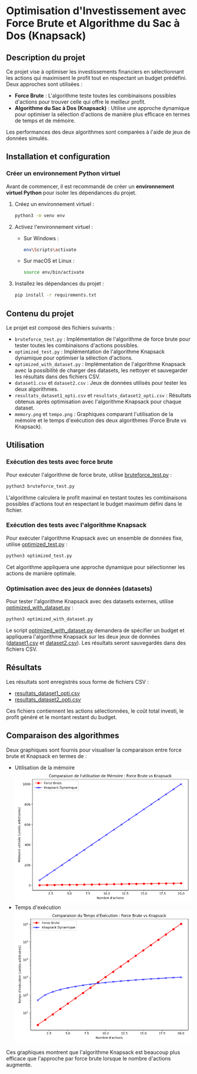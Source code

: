 # Optimisation d'Investissement avec Force Brute et Algorithme du Sac à Dos (Knapsack)

## Description du projet

Ce projet vise à optimiser les investissements financiers en sélectionnant les actions qui maximisent le profit tout en respectant un budget prédéfini. Deux approches sont utilisées :
- **Force Brute** : L'algorithme teste toutes les combinaisons possibles d'actions pour trouver celle qui offre le meilleur profit.
- **Algorithme du Sac à Dos (Knapsack)** : Utilise une approche dynamique pour optimiser la sélection d'actions de manière plus efficace en termes de temps et de mémoire.

Les performances des deux algorithmes sont comparées à l'aide de jeux de données simulés.

## Installation et configuration

### Créer un environnement Python virtuel

Avant de commencer, il est recommandé de créer un **environnement virtuel Python** pour isoler les dépendances du projet.

1. Créez un environnement virtuel :
   ```bash
   python3 -m venv env
    ```

2. Activez l'environnement virtuel :
    - Sur Windows :
      ```bash
      env\Scripts\activate
      ```

    - Sur macOS et Linux :
      ```bash
      source env/bin/activate
      ```

3. Installez les dépendances du projet :
    ```bash
    pip install -r requirements.txt
    ```

## Contenu du projet

Le projet est composé des fichiers suivants :

- `bruteforce_test.py` : Implémentation de l'algorithme de force brute pour tester toutes les combinaisons d'actions possibles.
- `optimized_test.py` : Implémentation de l'algorithme Knapsack dynamique pour optimiser la sélection d'actions.
- `optimized_with_dataset.py` : Implémentation de l'algorithme Knapsack avec la possibilité de charger des datasets, les nettoyer et sauvegarder les résultats dans des fichiers CSV.
- `dataset1.csv` et `dataset2.csv` : Jeux de données utilisés pour tester les deux algorithmes.
- `resultats_dataset1_opti.csv` et `resultats_dataset2_opti.csv` : Résultats obtenus après optimisation avec l'algorithme Knapsack pour chaque dataset.
- `memory.png` et `tempo.png` : Graphiques comparant l'utilisation de la mémoire et le temps d'exécution des deux algorithmes (Force Brute vs Knapsack).

## Utilisation

### Exécution des tests avec force brute
Pour exécuter l'algorithme de force brute, utilise [bruteforce_test.py](./bruteforce_test.py) :

```bash
python3 bruteforce_test.py
```
L'algorithme calculera le profit maximal en testant toutes les combinaisons possibles d'actions tout en respectant le budget maximum défini dans le fichier.

### Exécution des tests avec l'algorithme Knapsack
Pour exécuter l'algorithme Knapsack avec un ensemble de données fixe, utilise [optimized_test.py](./optimized_test.py) :

```bash
python3 optimized_test.py
```
Cet algorithme appliquera une approche dynamique pour sélectionner les actions de manière optimale.

### Optimisation avec des jeux de données (datasets)
Pour tester l'algorithme Knapsack avec des datasets externes, utilise [optimized_with_dataset.py](./optimized_with_dataset.py) :

```bash
python3 optimized_with_dataset.py
```
Le script [optimized_with_dataset.py](./optimized_with_dataset.py) demandera de spécifier un budget et appliquera l'algorithme Knapsack sur les deux jeux de données ([dataset1.csv](./dataset1.csv) et [dataset2.csv](./dataset2.csv)). Les résultats seront sauvegardés dans des fichiers CSV.


## Résultats
Les résultats sont enregistrés sous forme de fichiers CSV :

- [resultats_dataset1_opti.csv](./resultats_dataset1_opti.csv)
- [resultats_dataset2_opti.csv](./resultats_dataset2_opti.csv)

Ces fichiers contiennent les actions sélectionnées, le coût total investi, le profit généré et le montant restant du budget.

## Comparaison des algorithmes
Deux graphiques sont fournis pour visualiser la comparaison entre force brute et Knapsack en termes de :

- Utilisation de la mémoire ![Graphique mémoire](./memory.png)
- Temps d'exécution ![Graphique temps](./tempo.png)

Ces graphiques montrent que l'algorithme Knapsack est beaucoup plus efficace que l'approche par force brute lorsque le nombre d'actions augmente.
